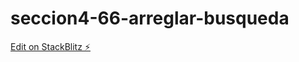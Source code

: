 # seccion4-66-arreglar-busqueda

[Edit on StackBlitz ⚡️](https://stackblitz.com/edit/seccion4-66-arreglar-busqueda)